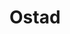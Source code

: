 # Ostad

<!-- echo "# Ostad" >> README.md
  git init
  git add README.md
  git commit -m "first commit"
  git branch -M main
  git remote add origin https://github.com/Jahirul-Islam-Jantu/Ostad.git
  git push -u origin main
  git remote add origin https://github.com/Jahirul-Islam-Jantu/Ostad.git
  git branch -M main
  git push -u origin main
   -->
